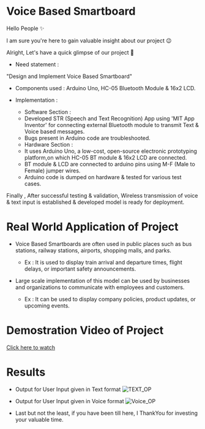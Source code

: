 # Voice Based Smartboard

Hello People ✨ 

I am sure you're here to gain valuable insight about our project 😉

Alright, Let's have a quick glimpse of our project 🤠

- Need statement :

"Design and Implement Voice Based Smartboard"


- Components used : Arduino Uno, HC-05 Bluetooth Module & 16x2 LCD. 
- Implementation :

  * Software Section :
  - Developed STR (Speech and Text Recognition) App using 'MIT App Inventor' for connecting external Bluetooth module to transmit Text & Voice based messages.
  - Bugs present in Arduino code are troubleshooted.   


  * Hardware Section :

  - It uses Arduino Uno, a low-cost, open-source electronic prototyping platform,on which HC-05 BT module & 16x2 LCD are connected.
  - BT module & LCD are connected to arduino pins using M-F (Male to Female) jumper wires.
  - Arduino code is dumped on hardware & tested for various test cases.

Finally , After successful testing & validation, Wireless transmission of voice & text input is established & developed model is ready for deployment.

# Real World Application of Project

- Voice Based Smartboards are often used in public places such as bus stations, railway stations, airports, shopping malls, and parks.
  - Ex : It is used to display train arrival and departure times, flight delays, or important safety announcements.

- Large scale implementation of this model can be used by businesses and organizations to communicate with employees and customers.
  - Ex :  It can be used to display company policies, product updates, or upcoming events.
  
# Demostration Video of Project
[Click here to watch](https://drive.google.com/file/d/1VYiiS5epxws2IFHVa0KZGUSTlNWpckLp/view?usp=sharing) 

# Results

  - Output for User Input given in Text format
     ![TEXT_OP](https://github.com/Maheshkumar-W/Voice-Based-Smartboard/assets/101307468/c0fb4d0f-c7fd-4c3d-8ab4-83a37517fc6c)
 
  - Output for User Input given in Voice format
    ![Voice_OP](https://github.com/Maheshkumar-W/Voice-Based-Smartboard/assets/101307468/2df09763-6a93-4a9b-974d-a9b3f79554ea)

- Last but not the least, if you have been till here, I ThankYou for investing your valuable time.
